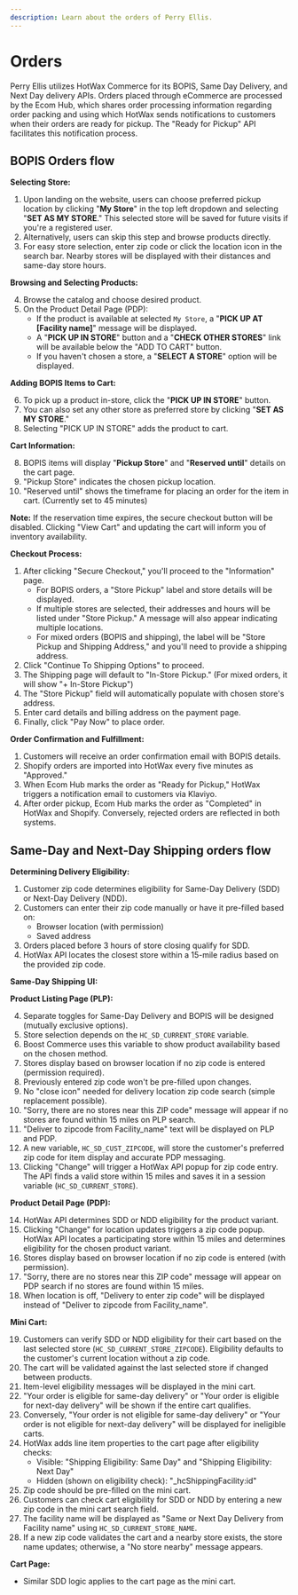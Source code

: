 ```yaml
---
description: Learn about the orders of Perry Ellis.
---
```


# Orders

Perry Ellis utilizes HotWax Commerce for its BOPIS, Same Day Delivery, and Next Day delivery APIs. Orders placed through eCommerce are processed by the Ecom Hub, which shares order processing information regarding order packing and using which HotWax sends notifications to customers when their orders are ready for pickup. The "Ready for Pickup" API facilitates this notification process.

## BOPIS Orders flow

**Selecting  Store:**

1. Upon landing on the website, users can choose  preferred pickup location by clicking "**My Store**" in the top left dropdown and selecting "**SET AS MY STORE**." This selected store will be saved for future visits if you're a registered user.
2. Alternatively, users can skip this step and browse products directly.
3. For easy store selection, enter zip code or click the location icon in the search bar. Nearby stores will be displayed with their distances and same-day store hours.

**Browsing and Selecting Products:**

4. Browse the catalog and choose  desired product.
5. On the Product Detail Page (PDP):
    * If the product is available at selected `My Store`, a "**PICK UP AT [Facility name]**" message will be displayed.
    * A "**PICK UP IN STORE**" button and a "**CHECK OTHER STORES**" link will be available below the "ADD TO CART" button.
    * If you haven't chosen a store, a "**SELECT A STORE**" option will be displayed.

**Adding BOPIS Items to Cart:**

6. To pick up a product in-store, click the "**PICK UP IN STORE**" button.
7. You can also set any other store as  preferred store by clicking "**SET AS MY STORE**."
8. Selecting "PICK UP IN STORE" adds the product to  cart.

**Cart Information:**

8. BOPIS items will display "**Pickup Store**" and "**Reserved until**" details on the cart page.
9. "Pickup Store" indicates the chosen pickup location.
10. "Reserved until" shows the timeframe for placing an order for the item in  cart. (Currently set to 45 minutes)

**Note:** If the reservation time expires, the secure checkout button will be disabled. Clicking "View Cart" and updating the cart will inform you of inventory availability.

**Checkout Process:**

1. After clicking "Secure Checkout," you'll proceed to the "Information" page.
    * For BOPIS orders, a "Store Pickup" label and store details will be displayed.
    * If multiple stores are selected, their addresses and hours will be listed under "Store Pickup." A message will also appear indicating multiple locations.
    * For mixed orders (BOPIS and shipping), the label will be "Store Pickup and Shipping Address," and you'll need to provide a shipping address.
2. Click "Continue To Shipping Options" to proceed.
3. The Shipping page will default to "In-Store Pickup." (For mixed orders, it will show "+ In-Store Pickup")
4. The "Store Pickup" field will automatically populate with  chosen store's address.
5. Enter  card details and billing address on the payment page.
6. Finally, click "Pay Now" to place  order.

**Order Confirmation and Fulfillment:**

1. Customers will receive an order confirmation email with BOPIS details.
2. Shopify orders are imported into HotWax every five minutes as "Approved."
3. When Ecom Hub marks the order as "Ready for Pickup," HotWax triggers a notification email to customers via Klaviyo.
4. After order pickup, Ecom Hub marks the order as "Completed" in HotWax and Shopify. Conversely, rejected orders are reflected in both systems.


## Same-Day and Next-Day Shipping orders flow

**Determining Delivery Eligibility:**

1. Customer zip code determines eligibility for Same-Day Delivery (SDD) or Next-Day Delivery (NDD).
2. Customers can enter their zip code manually or have it pre-filled based on:
    * Browser location (with permission)
    * Saved address
3. Orders placed before 3 hours of store closing qualify for SDD.
4. HotWax API locates the closest store within a 15-mile radius based on the provided zip code.

**Same-Day Shipping UI:**

**Product Listing Page (PLP):**

4. Separate toggles for Same-Day Delivery and BOPIS will be designed (mutually exclusive options).
5. Store selection depends on the `HC_SD_CURRENT_STORE` variable.
6. Boost Commerce uses this variable to show product availability based on the chosen method.
7. Stores display based on browser location if no zip code is entered (permission required).
8. Previously entered zip code won't be pre-filled upon changes.
9. No "close icon" needed for delivery location zip code search (simple replacement possible).
10. "Sorry, there are no stores near this ZIP code" message will appear if no stores are found within 15 miles on PLP search.
11. "Deliver to zipcode from Facility_name" text will be displayed on PLP and PDP.
12. A new variable, `HC_SD_CUST_ZIPCODE`, will store the customer's preferred zip code for item display and accurate PDP messaging.
13. Clicking "Change" will trigger a HotWax API popup for zip code entry. The API finds a valid store within 15 miles and saves it in a session variable (`HC_SD_CURRENT_STORE`).

**Product Detail Page (PDP):**

14. HotWax API determines SDD or NDD eligibility for the product variant.
15. Clicking "Change" for location updates triggers a zip code popup. HotWax API locates a participating store within 15 miles and determines eligibility for the chosen product variant.
16. Stores display based on browser location if no zip code is entered (with permission).
17. "Sorry, there are no stores near this ZIP code" message will appear on PDP search if no stores are found within 15 miles.
18. When location is off, "Delivery to enter zip code" will be displayed instead of "Deliver to zipcode from Facility_name".

**Mini Cart:**

19. Customers can verify SDD or NDD eligibility for their cart based on the last selected store (`HC_SD_CURRENT_STORE_ZIPCODE`). Eligibility defaults to the customer's current location without a zip code.
20. The cart will be validated against the last selected store if changed between products.
21. Item-level eligibility messages will be displayed in the mini cart.
22. "Your order is eligible for same-day delivery" or "Your order is eligible for next-day delivery" will be shown if the entire cart qualifies.
23. Conversely, "Your order is not eligible for same-day delivery" or "Your order is not eligible for next-day delivery" will be displayed for ineligible carts.
24. HotWax adds line item properties to the cart page after eligibility checks:
    * Visible: "Shipping Eligibility: Same Day" and "Shipping Eligibility: Next Day"
    * Hidden (shown on eligibility check): "_hcShippingFacility:id"
25. Zip code should be pre-filled on the mini cart.
26. Customers can check cart eligibility for SDD or NDD by entering a new zip code in the mini cart search field.
27. The facility name will be displayed as "Same or Next Day Delivery from Facility name" using `HC_SD_CURRENT_STORE_NAME`.
28. If a new zip code validates the cart and a nearby store exists, the store name updates; otherwise, a "No store nearby" message appears.


**Cart Page:**

* Similar SDD logic applies to the cart page as the mini cart.